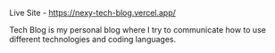 Live Site - https://nexy-tech-blog.vercel.app/

Tech Blog is my personal blog where I try to communicate how to use different technologies and coding languages.
